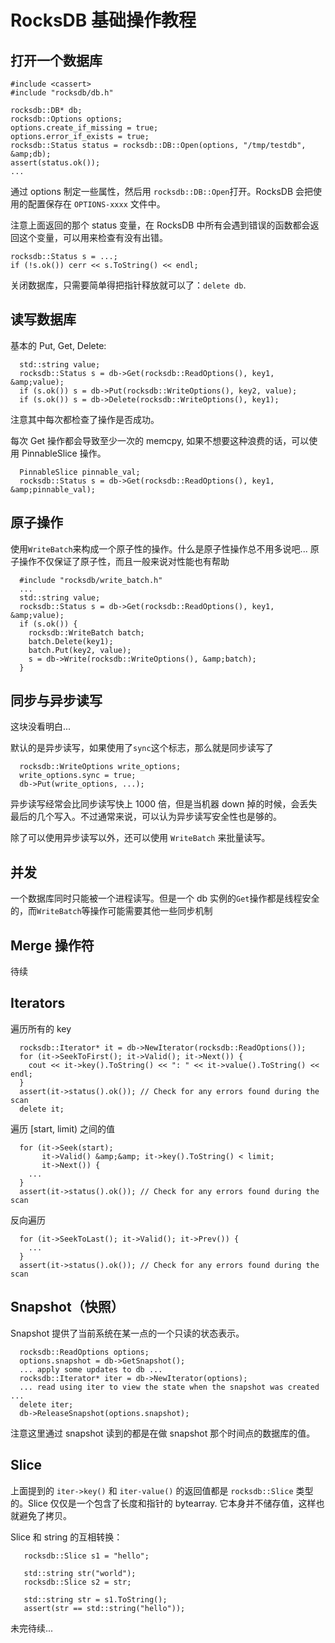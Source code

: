 # RocksDB 基础操作教程

<!--
ID: 76446557-2d18-4e72-b171-e6d38ee22d31
Status: publish
Date: 2017-11-11T03:59:00
Modified: 2020-05-16T11:51:58
wp_id: 578
-->

## 打开一个数据库

```
#include <cassert>
#include "rocksdb/db.h"

rocksdb::DB* db;
rocksdb::Options options;
options.create_if_missing = true;
options.error_if_exists = true;
rocksdb::Status status = rocksdb::DB::Open(options, "/tmp/testdb", &amp;db);
assert(status.ok());
...
```

通过 options 制定一些属性，然后用 `rocksdb::DB::Open`打开。RocksDB 会把使用的配置保存在 `OPTIONS-xxxx` 文件中。

注意上面返回的那个 status 变量，在 RocksDB 中所有会遇到错误的函数都会返回这个变量，可以用来检查有没有出错。

```
rocksdb::Status s = ...;
if (!s.ok()) cerr << s.ToString() << endl;
```

关闭数据库，只需要简单得把指针释放就可以了：`delete db`.

## 读写数据库

基本的 Put, Get, Delete:

```
  std::string value;
  rocksdb::Status s = db->Get(rocksdb::ReadOptions(), key1, &amp;value);
  if (s.ok()) s = db->Put(rocksdb::WriteOptions(), key2, value);
  if (s.ok()) s = db->Delete(rocksdb::WriteOptions(), key1);
```

注意其中每次都检查了操作是否成功。

每次 Get 操作都会导致至少一次的 memcpy, 如果不想要这种浪费的话，可以使用 PinnableSlice 操作。

```
  PinnableSlice pinnable_val;
  rocksdb::Status s = db->Get(rocksdb::ReadOptions(), key1, &amp;pinnable_val);
```

## 原子操作

使用`WriteBatch`来构成一个原子性的操作。什么是原子性操作总不用多说吧... 原子操作不仅保证了原子性，而且一般来说对性能也有帮助

```
  #include "rocksdb/write_batch.h"
  ...
  std::string value;
  rocksdb::Status s = db->Get(rocksdb::ReadOptions(), key1, &amp;value);
  if (s.ok()) {
    rocksdb::WriteBatch batch;
    batch.Delete(key1);
    batch.Put(key2, value);
    s = db->Write(rocksdb::WriteOptions(), &amp;batch);
  }
```

## 同步与异步读写

这块没看明白...

默认的是异步读写，如果使用了`sync`这个标志，那么就是同步读写了

```
  rocksdb::WriteOptions write_options;
  write_options.sync = true;
  db->Put(write_options, ...);
```

异步读写经常会比同步读写快上 1000 倍，但是当机器 down 掉的时候，会丢失最后的几个写入。不过通常来说，可以认为异步读写安全性也是够的。

除了可以使用异步读写以外，还可以使用 `WriteBatch` 来批量读写。

## 并发

一个数据库同时只能被一个进程读写。但是一个 db 实例的`Get`操作都是线程安全的，而`WriteBatch`等操作可能需要其他一些同步机制

## Merge 操作符

待续

## Iterators

遍历所有的 key

```
  rocksdb::Iterator* it = db->NewIterator(rocksdb::ReadOptions());
  for (it->SeekToFirst(); it->Valid(); it->Next()) {
    cout << it->key().ToString() << ": " << it->value().ToString() << endl;
  }
  assert(it->status().ok()); // Check for any errors found during the scan
  delete it;
```

遍历 [start, limit) 之间的值

```
  for (it->Seek(start);
       it->Valid() &amp;&amp; it->key().ToString() < limit;
       it->Next()) {
    ...
  }
  assert(it->status().ok()); // Check for any errors found during the scan
```

反向遍历

```
  for (it->SeekToLast(); it->Valid(); it->Prev()) {
    ...
  }
  assert(it->status().ok()); // Check for any errors found during the scan
```

## Snapshot（快照）

Snapshot 提供了当前系统在某一点的一个只读的状态表示。

```
  rocksdb::ReadOptions options;
  options.snapshot = db->GetSnapshot();
  ... apply some updates to db ...
  rocksdb::Iterator* iter = db->NewIterator(options);
  ... read using iter to view the state when the snapshot was created ...
  delete iter;
  db->ReleaseSnapshot(options.snapshot);
```

注意这里通过 snapshot 读到的都是在做 snapshot 那个时间点的数据库的值。

## Slice

上面提到的 `iter->key()` 和 `iter-value()` 的返回值都是 `rocksdb::Slice` 类型的。Slice 仅仅是一个包含了长度和指针的 bytearray. 它本身并不储存值，这样也就避免了拷贝。

Slice 和 string 的互相转换：

```
   rocksdb::Slice s1 = "hello";

   std::string str("world");
   rocksdb::Slice s2 = str;

   std::string str = s1.ToString();
   assert(str == std::string("hello"));
```

未完待续...
